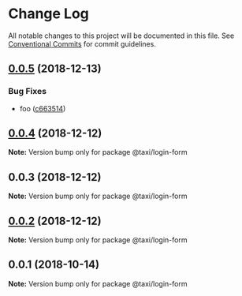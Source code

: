 # Change Log

All notable changes to this project will be documented in this file.
See [Conventional Commits](https://conventionalcommits.org) for commit guidelines.

## [0.0.5](https://github.com/serhii-havrylenko/monorepo-babel-ts-lerna-starter/compare/@taxi/login-form@0.0.4...@taxi/login-form@0.0.5) (2018-12-13)


### Bug Fixes

* foo ([c663514](https://github.com/serhii-havrylenko/monorepo-babel-ts-lerna-starter/commit/c663514))





## [0.0.4](https://github.com/serhii-havrylenko/monorepo-babel-ts-lerna-starter/compare/@taxi/login-form@0.0.3...@taxi/login-form@0.0.4) (2018-12-12)

**Note:** Version bump only for package @taxi/login-form





## 0.0.3 (2018-12-12)

**Note:** Version bump only for package @taxi/login-form





## [0.0.2](https://github.com/serhii-havrylenko/monorepo-babel-ts-lerna-starter/compare/@taxi/login-form@0.0.1...@taxi/login-form@0.0.2) (2018-12-12)

**Note:** Version bump only for package @taxi/login-form





<a name="0.0.1"></a>
## 0.0.1 (2018-10-14)

**Note:** Version bump only for package @taxi/login-form
